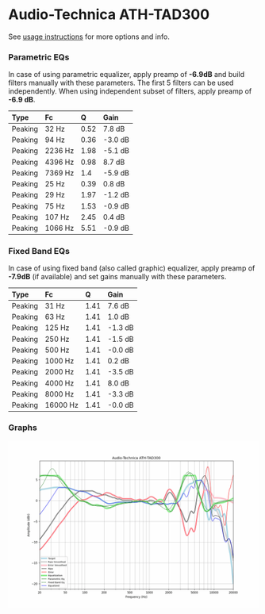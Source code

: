 # Audio-Technica ATH-TAD300
See [usage instructions](https://github.com/jaakkopasanen/AutoEq#usage) for more options and info.

### Parametric EQs
In case of using parametric equalizer, apply preamp of **-6.9dB** and build filters manually
with these parameters. The first 5 filters can be used independently.
When using independent subset of filters, apply preamp of **-6.9 dB**.

| Type    | Fc      |    Q | Gain    |
|:--------|:--------|:-----|:--------|
| Peaking | 32 Hz   | 0.52 | 7.8 dB  |
| Peaking | 94 Hz   | 0.36 | -3.0 dB |
| Peaking | 2236 Hz | 1.98 | -5.1 dB |
| Peaking | 4396 Hz | 0.98 | 8.7 dB  |
| Peaking | 7369 Hz | 1.4  | -5.9 dB |
| Peaking | 25 Hz   | 0.39 | 0.8 dB  |
| Peaking | 29 Hz   | 1.97 | -1.2 dB |
| Peaking | 75 Hz   | 1.53 | -0.9 dB |
| Peaking | 107 Hz  | 2.45 | 0.4 dB  |
| Peaking | 1066 Hz | 5.51 | -0.9 dB |

### Fixed Band EQs
In case of using fixed band (also called graphic) equalizer, apply preamp of **-7.9dB**
(if available) and set gains manually with these parameters.

| Type    | Fc       |    Q | Gain    |
|:--------|:---------|:-----|:--------|
| Peaking | 31 Hz    | 1.41 | 7.6 dB  |
| Peaking | 63 Hz    | 1.41 | 1.0 dB  |
| Peaking | 125 Hz   | 1.41 | -1.3 dB |
| Peaking | 250 Hz   | 1.41 | -1.5 dB |
| Peaking | 500 Hz   | 1.41 | -0.0 dB |
| Peaking | 1000 Hz  | 1.41 | 0.2 dB  |
| Peaking | 2000 Hz  | 1.41 | -3.5 dB |
| Peaking | 4000 Hz  | 1.41 | 8.0 dB  |
| Peaking | 8000 Hz  | 1.41 | -3.3 dB |
| Peaking | 16000 Hz | 1.41 | -0.0 dB |

### Graphs
![](./Audio-Technica%20ATH-TAD300.png)